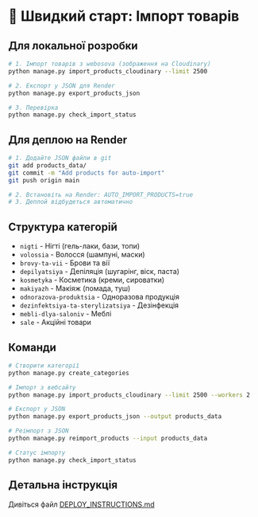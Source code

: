 # 🚀 Швидкий старт: Імпорт товарів

## Для локальної розробки

```bash
# 1. Імпорт товарів з webosova (зображення на Cloudinary)
python manage.py import_products_cloudinary --limit 2500

# 2. Експорт у JSON для Render
python manage.py export_products_json

# 3. Перевірка
python manage.py check_import_status
```

## Для деплою на Render

```bash
# 1. Додайте JSON файли в git
git add products_data/
git commit -m "Add products for auto-import"
git push origin main

# 2. Встановіть на Render: AUTO_IMPORT_PRODUCTS=true
# 3. Деплой відбудеться автоматично
```

## Структура категорій

- `nigti` - Нігті (гель-лаки, бази, топи)
- `volossia` - Волосся (шампуні, маски)
- `brovy-ta-vii` - Брови та вії
- `depilyatsiya` - Депіляція (шугарінг, віск, паста)
- `kosmetyka` - Косметика (креми, сироватки)
- `makiyazh` - Макіяж (помада, туш)
- `odnorazova-produktsia` - Одноразова продукція
- `dezinfektsiya-ta-sterylizatsiya` - Дезінфекція
- `mebli-dlya-saloniv` - Меблі
- `sale` - Акційні товари

## Команди

```bash
# Створити категорії
python manage.py create_categories

# Імпорт з вебсайту
python manage.py import_products_cloudinary --limit 2500 --workers 2

# Експорт у JSON
python manage.py export_products_json --output products_data

# Реімпорт з JSON
python manage.py reimport_products --input products_data

# Статус імпорту
python manage.py check_import_status
```

## Детальна інструкція

Дивіться файл [DEPLOY_INSTRUCTIONS.md](DEPLOY_INSTRUCTIONS.md)

